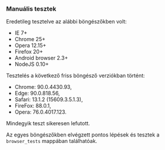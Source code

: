 ### Manuális tesztek

Eredetileg tesztelve az alábbi böngészőkben volt:
- IE 7+
- Chrome 25+
- Opera 12.15+
- Firefox 20+
- Android browser 2.3+
- NodeJS 0.10+

Tesztelés a következő friss böngésző verziókban történt: 

- Chrome: 90.0.4430.93, 
- Edge: 90.0.818.56, 
- Safari: 13.1.2 (15609.3.5.1.3),
- FireFox: 88.0.1,
- Opera: 76.0.4017.123.

Mindegyik teszt sikeresen lefutott. 

Az egyes böngészőkben elvégzett pontos lépések és tesztek a `browser_tests` mappában találhatóak.
